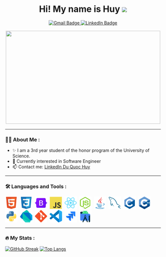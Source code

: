 <div id="header" align="center">
  <h1>
    Hi! My name is Huy
    <img src="https://img6.thuthuatphanmem.vn/uploads/2022/03/04/hinh-anh-vay-tay-chao-powerpoint-dep_021900843.gif" width="50"/>
  </h1>
  
  <div id="badges">
     <a href="mailto:duquochuy2k2@gmail.com">
      <img src="https://img.shields.io/badge/Gmail-D14836?style=for-the-badge&logo=gmail&logoColor=white" alt="Gmail Badge"/>
    </a>
    <a href="https://www.linkedin.com/in/duquochuyy/">
      <img src="https://img.shields.io/badge/LinkedIn-blue?style=for-the-badge&logo=linkedin&logoColor=white" alt="LinkedIn Badge"/>
    </a>
   
<!--     <a href="https://www.facebook.com/duquochuyy">
      <img src="https://img.shields.io/badge/Facebook-blue?style=for-the-badge&logo=twitter&logoColor=white" alt="Twitter Badge"/>
    </a> -->
  </div>
  <img src="https://komarev.com/ghpvc/?username=duquochuyy&style=flat-square&color=blue" alt=""/>
  
</div>

<div align="center">
  <img src="https://media1.giphy.com/media/2IudUHdI075HL02Pkk/giphy.gif?cid=ecf05e4700od47b42zl1chgpean18184s16l3c2wfyom2vx7&ep=v1_gifs_search&rid=giphy.gif&ct=g" width="500" height="300"/>
</div>

---

###  :man_technologist: About Me :
- ✨ I am a 3rd year student of the honor program of the University of Science.
- 🌱 Currently interested in Software Engineer
- 📫 Contact me: <a href="https://www.linkedin.com/in/duquochuyy/">LinkedIn Du Quoc Huy</a>

---

### :hammer_and_wrench: Languages and Tools :
<div>
  <img src="https://github.com/devicons/devicon/blob/master/icons/html5/html5-original.svg" title="HTML5" alt="HTML5" width="40" height="40"/>&nbsp;
  <img src="https://github.com/devicons/devicon/blob/master/icons/css3/css3-original.svg" title="CSS3" alt="CSS3" width="40" height="40"/>&nbsp;
  <img src="https://github.com/devicons/devicon/blob/master/icons/bootstrap/bootstrap-original.svg" title="Bootstrap" alt="Bootstrap" width="40" height="40"/>&nbsp;
  <img src="https://github.com/devicons/devicon/blob/master/icons/javascript/javascript-original.svg" title="Javascript" alt="Javascript" width="40" height="40"/>&nbsp;
  <img src="https://github.com/devicons/devicon/blob/master/icons/react/react-original.svg" title="React" alt="React" width="40" height="40"/>&nbsp;
  <img src="https://github.com/devicons/devicon/blob/master/icons/nodejs/nodejs-original.svg" title="Nodejs" alt="Nodejs" width="40" height="40"/>&nbsp;
  <img src="https://github.com/devicons/devicon/blob/master/icons/java/java-original.svg" title="Java" alt="Java" width="40" height="40"/>&nbsp;
  <img src="https://github.com/devicons/devicon/blob/master/icons/mysql/mysql-original.svg" title="MySQL" alt="MySQL" width="40" height="40"/>&nbsp;
  <img src="https://github.com/devicons/devicon/blob/master/icons/c/c-original.svg" title="C" alt="C" width="40" height="40"/>&nbsp;
  <img src="https://github.com/devicons/devicon/blob/master/icons/cplusplus/cplusplus-original.svg" title="Cplusplus" alt="Cplusplus" width="40" height="40"/>&nbsp;
  <img src="https://github.com/devicons/devicon/blob/master/icons/python/python-original.svg" title="Python" alt="Python" width="40" height="40"/>&nbsp;
  <img src="https://github.com/devicons/devicon/blob/master/icons/dart/dart-original.svg" title="Dart" alt="Dart" width="40" height="40"/>&nbsp;
  <img src="https://github.com/devicons/devicon/blob/master/icons/git/git-original.svg" title="Git" alt="Git" width="40" height="40"/>&nbsp;
  <img src="https://github.com/devicons/devicon/blob/master/icons/vscode/vscode-original.svg" title="VSCode" alt="VSCode" width="40" height="40"/>&nbsp;
  <img src="https://github.com/devicons/devicon/blob/master/icons/jira/jira-original.svg" title="Jira" alt="Jira" width="40" height="40"/>&nbsp;
  <img src="https://github.com/devicons/devicon/blob/master/icons/androidstudio/androidstudio-original.svg" title="AndroidStudio" alt="AndroidStudio" width="40" height="40"/>&nbsp;
  </div>
  
 ---

### :fire: My Stats :
[![GitHub Streak](http://github-readme-streak-stats.herokuapp.com?user=duquochuyy&theme=vue-dark)](https://git.io/streak-stats)
[![Top Langs](https://github-readme-stats.vercel.app/api/top-langs/?username=duquochuyy&layout=compact&theme=vision-friendly-dark)](https://github.com/anuraghazra/github-readme-stats)




<!--
**duquochuyy/duquochuyy** is a ✨ _special_ ✨ repository because its `README.md` (this file) appears on your GitHub profile.

Here are some ideas to get you started:

- 🔭 I’m currently working on ...
- 🌱 I’m currently learning ...
- 👯 I’m looking to collaborate on ...
- 🤔 I’m looking for help with ...
- 💬 Ask me about ...
- 📫 How to reach me: ...
- 😄 Pronouns: ...
- ⚡ Fun fact: ...
-->
